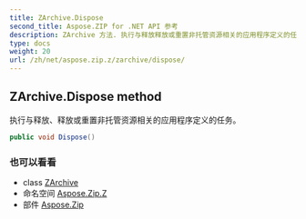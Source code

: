 ```yaml
---
title: ZArchive.Dispose
second_title: Aspose.ZIP for .NET API 参考
description: ZArchive 方法. 执行与释放释放或重置非托管资源相关的应用程序定义的任务
type: docs
weight: 20
url: /zh/net/aspose.zip.z/zarchive/dispose/
---
```

## ZArchive.Dispose method

执行与释放、释放或重置非托管资源相关的应用程序定义的任务。

```csharp
public void Dispose()
```

### 也可以看看

* class [ZArchive](../)
* 命名空间 [Aspose.Zip.Z](../../zarchive/)
* 部件 [Aspose.Zip](../../../)



